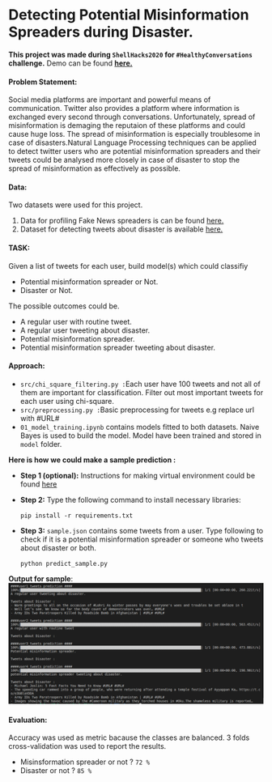 # Detecting Potential Misinformation Spreaders during Disaster.
**This project was made during `ShellHacks2020` for `#HealthyConversations` challenge.**
Demo can be found **[here.](https://www.youtube.com/watch?v=R7qgnh9YbPE)**

#### Problem Statement:
Social media platforms are important and powerful means of communication. Twitter also provides a platform where information is exchanged every second through conversations. Unfortunately, spread of misinformation is demaging the reputaion of these platforms and could cause huge loss. The spread of misinformation is especially troublesome in case of disasters.Natural Language Processing techniques can be applied to detect twitter users who are potential misinformation spreaders and their tweets could be analysed more closely in case of disaster to stop the spread of misinformation as effectively as possible.

#### Data:
Two datasets were used for this project.
1) Data for profiling Fake News spreaders is can be found [here.](https://pan.webis.de/clef20/pan20-web/author-profiling.html#data)
2) Dataset for detecting tweets about disaster is available [here.](https://www.kaggle.com/c/nlp-getting-started)

#### TASK:

Given a list of tweets for each user, build model(s) which could classifiy 
* Potential misinformation spreader or Not.
* Disaster or Not.

The possible outcomes could be.
* A regular user with routine tweet.
* A regular user tweeting about disaster.
* Potential misinformation spreader.
* Potential misinformation spreader tweeting about disaster.

#### Approach:
* `src/chi_square_filtering.py :`Each user have 100 tweets and not all of them are important for classification. Filter out most important tweets for each user using chi-square.
* `src/preprocessing.py :`Basic preprocessing for tweets e.g replace url with #URL# 
* `01_model_training.ipynb` contains models fitted to both datasets. Naive Bayes is used to build the model. Model have been trained and stored in `model` folder.

**Here is how we could make a sample prediction :**
- **Step 1 (optional):** Instructions for making virtual environment could be found [here](https://docs.python.org/3/tutorial/venv.html "here")

- **Step 2:** Type the following command to install necessary libraries:

    ```
    pip install -r requirements.txt
    ```
- **Step 3:** `sample.json` contains some tweets from a user. Type following to check if it is a potential misinformation spreader or someone who tweets about disaster or both.
    ```
    python predict_sample.py
    ```
**Output for sample**:
![output for sample.py](sample_output.png)

#### Evaluation: 
Accuracy was used as metric bacause the classes are balanced. 3 folds cross-validation was used to report the results.
- Misinsformation spreader or not ? `72 %`
- Disaster or not ? `85 %`

